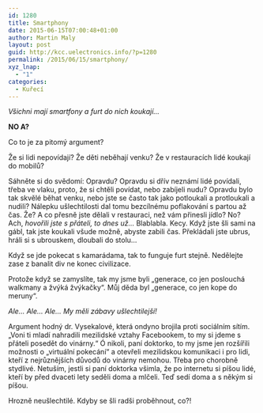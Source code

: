 ```yaml
---
id: 1280
title: Smartphony
date: 2015-06-15T07:00:48+01:00
author: Martin Maly
layout: post
guid: http://kcc.uelectronics.info/?p=1280
permalink: /2015/06/15/smartphony/
xyz_lnap:
  - "1"
categories:
  - Kuřecí
---
```

_Všichni mají smartfony a furt do nich koukají&#8230;_

**NO A?** 

Co to je za pitomý argument?

Že si lidi nepovídají? Že děti neběhají venku? Že v restauracích lidé koukají do mobilů?

Sáhněte si do svědomí: Opravdu? Opravdu si dřív neznámí lidé povídali, třeba ve vlaku, proto, že si chtěli povídat, nebo zabíjeli nudu? Opravdu bylo tak skvělé běhat venku, nebo jste se často tak jako potloukali a protloukali a nudili? Nálepku ušlechtilosti dal tomu bezcílnému poflakování s partou až čas. Že? A co přesně jste dělali v restauraci, než vám přinesli jídlo? No? Ach, _hovořili jste s přáteli, to dnes už&#8230;_ Blablabla. Kecy. Když jste šli sami na gábl, tak jste koukali všude možně, abyste zabili čas. Překládali jste ubrus, hráli si s ubrouskem, dloubali do stolu&#8230;

Když se jde pokecat s kamarádama, tak to funguje furt stejně. Nedělejte zase z banalit div ne konec civilizace.

Protože když se zamyslíte, tak my jsme byli &#8222;generace, co jen poslouchá walkmany a žvýká žvýkačky&#8220;. Můj děda byl &#8222;generace, co jen kope do meruny&#8220;.

_Ale&#8230; Ale&#8230; Ale&#8230; My měli zábavy ušlechtilejší!_

Argument hodný dr. Vysekalové, která ondyno brojila proti sociálním sítím. &#8222;Voni ti mladí nahradili mezilidské vztahy Facebookem, to my si jdeme s přáteli posedět do vinárny.&#8220; Ó nikoli, paní doktorko, to my jsme jen rozšířili možnosti o &#8222;virtuální pokecání&#8220; a otevřeli mezilidskou komunikaci i pro lidi, kteří z nejrůznějších důvodů do vinárny nemohou. Třeba pro chorobně stydlivé. Netuším, jestli si paní doktorka všimla, že po internetu si píšou lidé, kteří by před dvaceti lety seděli doma a mlčeli. Teď sedí doma a s někým si píšou.

Hrozně neušlechtilé. Kdyby se šli radši proběhnout, co?!